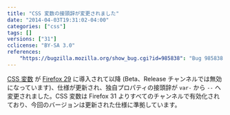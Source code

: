 ```yaml
---
title: "CSS 変数の接頭辞が変更されました"
date: "2014-04-03T19:31:02-04:00"
categories: ["css"]
tags: []
versions: ["31"]
cclicense: "BY-SA 3.0"
references:
    "https://bugzilla.mozilla.org/show_bug.cgi?id=985838": "Bug 985838 – change \"var-\" prefix of CSS Variables to \"--\""
---
```

[CSS 変数](https://developer.mozilla.org/ja/docs/Web/CSS/Using_CSS_variables) が [Firefox 29](https://developer.mozilla.org/ja/docs/Mozilla/Firefox/Releases/29) に導入されて以降 (Beta、Release チャンネルでは無効になっています)、仕様が更新され、独自プロパティの接頭辞が `var-` から `--` へ変更されました。CSS 変数は Firefox 31 よりすべてのチャンネルで有効化されており、今回のバージョンは更新された仕様に準拠しています。
